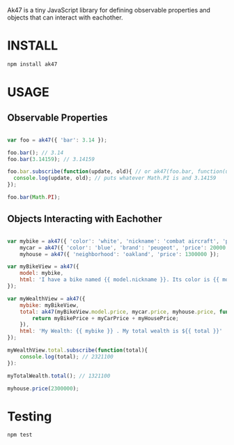 Ak47 is a tiny JavaScript library for defining observable properties and objects that can interact with eachother.

# INSTALL

```bash
npm install ak47
```

# USAGE

## Observable Properties

```javascript

var foo = ak47({ 'bar': 3.14 });

foo.bar(); // 3.14
foo.bar(3.14159); // 3.14159

foo.bar.subscribe(function(update, old){ // or ak47(foo.bar, function(update){
  console.log(update, old); // puts whatever Math.PI is and 3.14159
});

foo.bar(Math.PI);
```

## Objects Interacting with Eachother

```javascript

var mybike = ak47({ 'color': 'white', 'nickname': 'combat aircraft', 'price': 1100 }),
    mycar = ak47({ 'color': 'blue', 'brand': 'peugeot', 'price': 20000 }),
    myhouse = ak47({ 'neighborhood': 'oakland', 'price': 1300000 });

var myBikeView = ak47({
    model: mybike,
    html: 'I have a bike named {{ model.nickname }}. Its color is {{ model.color }}',
});

var myWealthView = ak47({
    mybike: myBikeView,
    total: ak47(myBikeView.model.price, mycar.price, myhouse.price, function(myBikePrice, myCarPrice, myHousePrice){
        return myBikePrice + myCarPrice + myHousePrice;
    }),
    html: 'My Wealth: {{ mybike }} . My total wealth is ${{ total }}'
});

myWealthView.total.subscribe(function(total){
    console.log(total); // 2321100
}):

myTotalWealth.total(); // 1321100

myhouse.price(2300000);
```

Testing
=======

```
npm test
```
